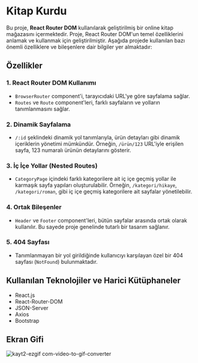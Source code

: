 # Kitap Kurdu

Bu proje, **React Router DOM** kullanılarak geliştirilmiş bir online kitap mağazasını içermektedir. Proje, React Router DOM'un temel özelliklerini anlamak ve kullanmak için geliştirilmiştir. Aşağıda projede kullanılan bazı önemli özelliklere ve bileşenlere dair bilgiler yer almaktadır:

## Özellikler

### 1. React Router DOM Kullanımı
   - `BrowserRouter` component'i, tarayıcıdaki URL'ye göre sayfalama sağlar.
   - `Routes` ve `Route` component'leri, farklı sayfaların ve yolların tanımlanmasını sağlar.

### 2. Dinamik Sayfalama
   - `/:id` şeklindeki dinamik yol tanımlarıyla, ürün detayları gibi dinamik içeriklerin yönetimi mümkündür. Örneğin, `/ürün/123` URL'iyle erişilen sayfa, 123 numaralı ürünün detaylarını gösterir.

### 3. İç İçe Yollar (Nested Routes)
   - `CategoryPage` içindeki farklı kategorilere ait iç içe geçmiş yollar ile karmaşık sayfa yapıları oluşturulabilir. Örneğin, `/kategori/hikaye`, `/kategori/roman`, gibi iç içe geçmiş kategorilere ait sayfalar yönetilebilir.

### 4. Ortak Bileşenler
   - `Header` ve `Footer` component'leri, bütün sayfalar arasında ortak olarak kullanılır. Bu sayede proje genelinde tutarlı bir tasarım sağlanır.

### 5. 404 Sayfası
   - Tanımlanmayan bir yol girildiğinde kullanıcıyı karşılayan özel bir 404 sayfası (`NotFound`) bulunmaktadır.

## Kullanılan Teknolojiler ve Harici Kütüphaneler
* React.js
* React-Router-DOM
* JSON-Server
* Axios
* Bootstrap

## Ekran Gifi

![kayt2-ezgif com-video-to-gif-converter](https://github.com/serhatakhan/ReactRouterDOM-Bookstore/assets/147662915/1820a494-500e-456e-be06-a02e5d4b74ad)


